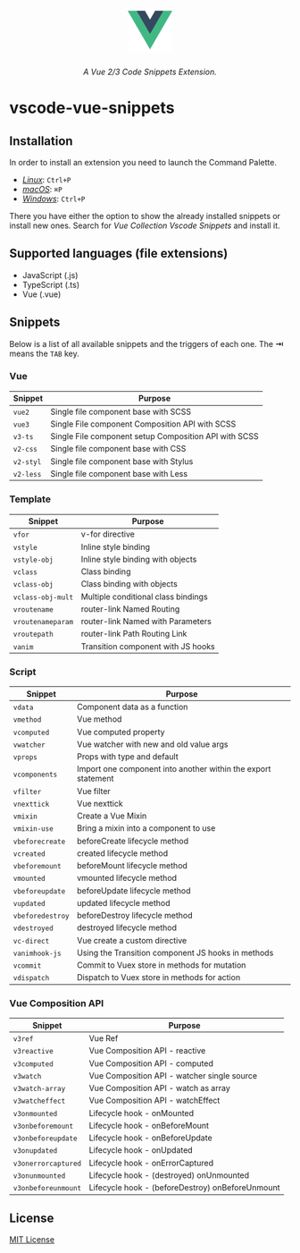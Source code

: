 <h1 align="center">
  <img src="https://github.com/sankeyangshu/vscode-vue-snippets/blob/main/res/logo.png" width="80"/>
</h1>

<p align="center">
<i>A Vue 2/3 Code Snippets Extension.</i>
</p>

# vscode-vue-snippets

## Installation

In order to install an extension you need to launch the Command Palette.

- [_Linux_](https://code.visualstudio.com/shortcuts/keyboard-shortcuts-linux.pdf): `Ctrl+P`
- [_macOS_](https://code.visualstudio.com/shortcuts/keyboard-shortcuts-macos.pdf): `⌘P`
- [_Windows_](https://code.visualstudio.com/shortcuts/keyboard-shortcuts-windows.pdf): `Ctrl+P`

There you have either the option to show the already installed snippets or install new ones. Search for _Vue Collection Vscode Snippets_ and install it.

## Supported languages (file extensions)

- JavaScript (.js)
- TypeScript (.ts)
- Vue (.vue)

## Snippets

Below is a list of all available snippets and the triggers of each one. The **⇥** means the `TAB` key.

### Vue

| Snippet   | Purpose                                               |
| --------- | ----------------------------------------------------- |
| `vue2`    | Single file component base with SCSS                  |
| `vue3`    | Single File component Composition API with SCSS       |
| `v3-ts`   | Single File component setup Composition API with SCSS |
| `v2-css`  | Single file component base with CSS                   |
| `v2-styl` | Single file component base with Stylus                |
| `v2-less` | Single file component base with Less                  |

### Template

| Snippet           | Purpose                             |
| ----------------- | ----------------------------------- |
| `vfor`            | v-for directive                     |
| `vstyle`          | Inline style binding                |
| `vstyle-obj`      | Inline style binding with objects   |
| `vclass`          | Class binding                       |
| `vclass-obj`      | Class binding with objects          |
| `vclass-obj-mult` | Multiple conditional class bindings |
| `vroutename`      | router-link Named Routing           |
| `vroutenameparam` | router-link Named with Parameters   |
| `vroutepath`      | router-link Path Routing Link       |
| `vanim`           | Transition component with JS hooks  |

### Script

| Snippet          | Purpose                                                       |
| ---------------- | ------------------------------------------------------------- |
| `vdata`          | Component data as a function                                  |
| `vmethod`        | Vue method                                                    |
| `vcomputed`      | Vue computed property                                         |
| `vwatcher`       | Vue watcher with new and old value args                       |
| `vprops`         | Props with type and default                                   |
| `vcomponents`    | Import one component into another within the export statement |
| `vfilter`        | Vue filter                                                    |
| `vnexttick`      | Vue nexttick                                                  |
| `vmixin`         | Create a Vue Mixin                                            |
| `vmixin-use`     | Bring a mixin into a component to use                         |
| `vbeforecreate`  | beforeCreate lifecycle method                                 |
| `vcreated`       | created lifecycle method                                      |
| `vbeforemount`   | beforeMount lifecycle method                                  |
| `vmounted`       | vmounted lifecycle method                                     |
| `vbeforeupdate`  | beforeUpdate lifecycle method                                 |
| `vupdated`       | updated lifecycle method                                      |
| `vbeforedestroy` | beforeDestroy lifecycle method                                |
| `vdestroyed`     | destroyed lifecycle method                                    |
| `vc-direct`      | Vue create a custom directive                                 |
| `vanimhook-js`   | Using the Transition component JS hooks in methods            |
| `vcommit`        | Commit to Vuex store in methods for mutation                  |
| `vdispatch`      | Dispatch to Vuex store in methods for action                  |

### Vue Composition API

| Snippet             | Purpose                                          |
| ------------------- | ------------------------------------------------ |
| `v3ref`             | Vue Ref                                          |
| `v3reactive`        | Vue Composition API - reactive                   |
| `v3computed`        | Vue Composition API - computed                   |
| `v3watch`           | Vue Composition API - watcher single source      |
| `v3watch-array`     | Vue Composition API - watch as array             |
| `v3watcheffect`     | Vue Composition API - watchEffect                |
| `v3onmounted`       | Lifecycle hook - onMounted                       |
| `v3onbeforemount`   | Lifecycle hook - onBeforeMount                   |
| `v3onbeforeupdate`  | Lifecycle hook - onBeforeUpdate                  |
| `v3onupdated`       | Lifecycle hook - onUpdated                       |
| `v3onerrorcaptured` | Lifecycle hook - onErrorCaptured                 |
| `v3onunmounted`     | Lifecycle hook - (destroyed) onUnmounted         |
| `v3onbeforeunmount` | Lifecycle hook - (beforeDestroy) onBeforeUnmount |

## License

[MIT License](https://github.com/sankeyangshu/vscode-vue-snippets/blob/main/LICENSE)
